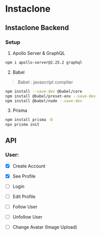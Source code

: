 # Instaclone
## Instaclone Backend
### Setup

1. Apollo Server & GraphQL
```bash
npm i apollo-server@2.25.2 graphql
```

2. Babel
> Babel : javascript complier
```bash
npm install --save-dev @babel/core
npm install @babel/preset-env --save-dev
npm install @babel/node --save-dev
```

3. Prisma
```bash
npm install prisma -D
npx prisma init
```


## API
### User:
- [x] Create Account
- [x] See Profile
- [ ] Login
- [ ] Edit Profile
- [ ] Follow User
- [ ] Unfollow User
- [ ] Change Avatar (Image Upload)


